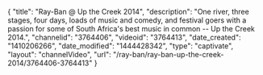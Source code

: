 {
    "title": "Ray-Ban @ Up the Creek 2014",
    "description": "One river, three stages, four days, loads of music and comedy, and festival goers with a passion for some of South Africa's best music in common -- Up the Creek 2014.",
    "channelid": "3764406",
    "videoid": "3764413",
    "date_created": "1410206266",
    "date_modified": "1444428342",
    "type": "captivate",
    "layout": "channelVideo",
    "url": "\/ray-ban\/ray-ban-up-the-creek-2014\/3764406-3764413"
}